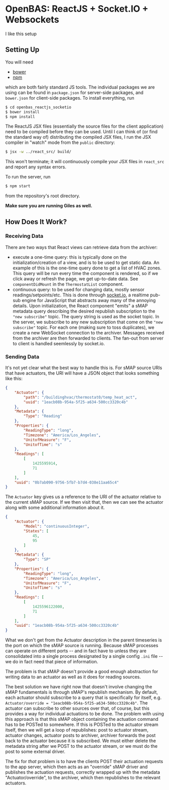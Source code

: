 # OpenBAS: ReactJS + Socket.IO + Websockets

I like this setup


## Setting Up

You will need 

* [bower](http://bower.io/)
* [npm](https://docs.npmjs.com/getting-started/installing-node)

which are both fairly standard JS tools. The individual packages we are using
can be found in `package.json` for server-side packages, and `bower.json` for
client-side packages. To install everything, run

```bash
$ cd openbas_reactjs_socketio
$ bower install
$ npm install
```

The ReactJS JSX files (essentially the source files for the client application)
need to be compiled before they can be used. Until I can think of (or find the
standard way of) distributing the compiled JSX files, I run the JSX compiler
in "watch" mode from the `public` directory:

```bash
$ jsx -w ../react_src/ build/
```

This won't terminate; it will continuously compile your JSX files in `react_src`
and report any syntax errors.

To run the server, run

```bash
$ npm start
```

from the repository's root directory.

**Make sure you are running Giles as well.**

## How Does It Work?

### Receiving Data

There are two ways that React views can retrieve data from the archiver:

* execute a one-time query: this is typically done on the
  initialization/creation of a view, and is to be used to get static data. An
  example of this is the one-time query done to get a list of HVAC zones. This
  query will be run every time the component is rendered, so if we click away
  or refresh the page, we get up-to-date data. See `componentDidMount` in the
  `ThermostatList` component.
* continuous query: to be used for changing data, mostly sensor
  readings/setpoints/etc.  This is done through [socket.io](http://socket.io/),
  a realtime pub-sub engine for JavaScript that abstracts away many of the
  annoying details. Upon initialization, the React component "emits" a sMAP
  metadata query describing the desired republish subscription to the `"new
  subscribe"` topic. The query string is used as the socket topic. In the
  server, we subscribe to any new subscription that come on the `"new
  subscribe"` topic.  For each one (making sure to toss duplicates), we create
  a new WebSocket connection to the archiver. Messages received from the
  archiver are then forwarded to clients. The fan-out from server to client is
  handled seemlessly by socket.io.

### Sending Data

It's not yet clear what the best way to handle this is. For sMAP source URIs that
have actuators, the URI will have a JSON object that looks something like this:

```json
{
    "Actuator": {
        "path": "/buildinghvac/thermostat0/temp_heat_act",
        "uuid": "1eacb08b-954a-5f25-a634-500cc3320c4b"
    },
    "Metadata": {
        "Type": "Reading"
    },
    "Properties": {
        "ReadingType": "long",
        "Timezone": "America/Los_Angeles",
        "UnitofMeasure": "F",
        "UnitofTime": "s"
    },
    "Readings": [
        [
            1425595914,
            71
        ]
    ],
    "uuid": "0b7ab090-9756-5fb7-b7d4-038e11aa65c4"
}

```

The `Actuator` key gives us a reference to the URI of the actuator relative to
the current sMAP source. If we then visit that, then we can see the actuator
along with some additional information about it.

```json
{
    "Actuator": {
        "Model": "continuousInteger",
        "States": [
            45,
            95
        ]
    },
    "Metadata": {
        "Type": "SP"
    },
    "Properties": {
        "ReadingType": "long",
        "Timezone": "America/Los_Angeles",
        "UnitofMeasure": "F",
        "UnitofTime": "s"
    },
    "Readings": [
        [
            1425596122000,
            71
        ]
    ],
    "uuid": "1eacb08b-954a-5f25-a634-500cc3320c4b"
}
```

What we don't get from the Actuator description in the parent timeseries is the
port on which the sMAP source is running. Because sMAP processes can operate on
different ports -- and in fact have to unless they are consolidated into a
single process designated by a single config `.ini` file -- we do in fact need
that piece of information.

The problem is that sMAP doesn't provide a good enough abstraction for writing
data to an actuator as well as it does for reading sources.

The best solution we have right now that doesn't involve changing the sMAP
fundamentals is through sMAP's republish mechanism. By default, each actuator
should subscribe to a query that is specifically for itself, e.g.
`Actuator/override = "1eacb08b-954a-5f25-a634-500cc3320c4b"`. The actuator can
subscribe to other sources over that, of course, but this provides a way for
individual actuations to be done. The problem with using this approach is that
this sMAP object containing the actuation command has to be POSTed to
somewhere. If this is POSTed to the actuator stream itself, then we will get a
loop of republishes: post to actuator stream, actuator changes, actuator posts
to archiver, archiver forwards the post back to the actuator because it is
subscribed. We must either delete the metadata string after we POST to the
actuator stream, or we must do the post to some external driver.

The fix for *that* problem is to have the clients POST their actuation requests
to the app server, which then acts as an "override" sMAP driver and publishes
the actuation requests, correctly wrapped up with the metadata
"Actuator/override", to the archiver, which then republishes to the relevant
actuators.

